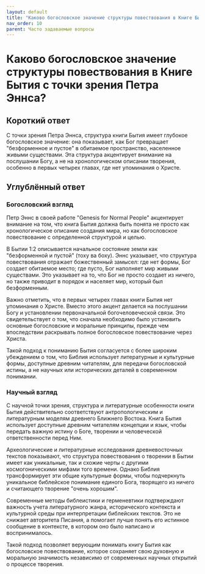 ```yaml
---
layout: default
title: "Каково богословское значение структуры повествования в Книге Бытия с точки зрения Петра Эннса?"
nav_order: 10
parent: Часто задаваемые вопросы
---
```


# Каково богословское значение структуры повествования в Книге Бытия с точки зрения Петра Эннса?

## Короткий ответ

С точки зрения Петра Эннса, структура книги Бытия имеет глубокое богословское значение: она показывает, как Бог превращает "безформенное и пустое" в обитаемое пространство, населенное живыми существами. Эта структура акцентирует внимание на послушании Богу, а не на хронологическом описании творения, особенно в первых четырех главах, где нет упоминания о Христе.

## Углублённый ответ

### Богословский взгляд

Петр Эннс в своей работе "Genesis for Normal People" акцентирует внимание на том, что книга Бытия должна быть понята не просто как хронологическое описание создания мира, но как богословское повествование с определенной структурой и целью.

В Бытии 1:2 описывается начальное состояние земли как "безформенной и пустой" (тоху ва боху). Эннс указывает, что структура повествования отражает божественный замысел: где нет формы, Бог создает обитаемое место; где пусто, Бог наполняет мир живыми существами. Это указывает на то, что Бог не просто создает из ничего, но также приводит в порядок и населяет мир, который был безформенным.

Важно отметить, что в первых четырех главах книги Бытия нет упоминания о Христе. Вместо этого акцент делается на послушании Богу и установлении первоначальной богочеловеческой связи. Это свидетельствует о том, что сначала необходимо было установить основные богословские и моральные принципы, прежде чем впоследствии раскрывать полное богословское повествование через Христа.

Такой подход к пониманию Бытия согласуется с более широким убеждением о том, что Библия использует литературные и культурные формы, доступные древним читателям, для передачи богословской истины, а не научных или исторических деталей в современном понимании.

### Научный взгляд

С научной точки зрения, структура и литературные особенности книги Бытия действительно соответствуют антропологическим и литературным моделям древнего Ближнего Востока. Книга Бытия использует доступные древним читателям концепции и язык, чтобы передать важную истину о Боге, творении и человеческой ответственности перед Ним.

Археологические и литературные исследования древневосточных текстов показывают, что структура повествования о творении в Бытии имеет как уникальные, так и схожие черты с другими космогоническими мифами того времени. Однако Библия трансформирует эти общие культурные формы, чтобы подчеркнуть уникальное библейское понимание единого Бога, творящего из ничего и считающего творение "очень хорошим".

Современные методы библеистики и герменевтики подтверждают важность учета литературного жанра, исторического контекста и культурной среды при интерпретации библейских текстов. Это не снижает авторитета Писания, а помогает лучше понять его истинное сообщение в контексте, в котором оно было написано и воспринималось.

Такой подход позволяет верующим понимать книгу Бытия как богословское повествование, которое сохраняет свою духовную и моральную значимость независимо от современных научных открытий о процессе творения.